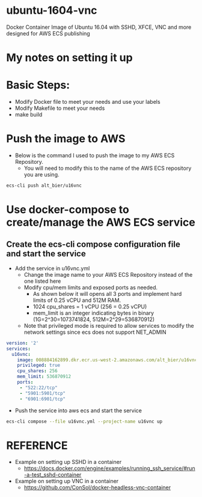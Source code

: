 # ubuntu-1604-vnc
Docker Container Image of Ubuntu 16.04 with SSHD, XFCE, VNC and more designed for AWS ECS publishing


# My notes on setting it up


# Basic Steps:

* Modify Docker file to meet your needs and use your labels
* Modify Makefile to meet your needs
* make build


# Push the image to AWS

* Below is the command I used to push the image to my AWS ECS Repository. 
    * You will need to modify this to the name of the AWS ECS repository you are using.

```bash
ecs-cli push alt_bier/u16vnc
```


# Use docker-compose to create/manage the AWS ECS service

## Create the ecs-cli compose configuration file and start the service

* Add the service in u16vnc.yml
    * Change the image name to your AWS ECS Repository instead of the one listed here
    * Modify cpu/mem limits and exposed ports as needed.  
        * As shown below it will opens all 3 ports and implement hard limits of 0.25 vCPU and 512M RAM.
        * 1024 cpu_shares = 1 vCPU (256 = 0.25 vCPU)
        * mem_limit is an integer indicating bytes in binary (1G=2^30=1073741824, 512M=2^29=536870912)
    * Note that privileged mode is required to allow services to modify the network settings since ecs does not support NET_ADMIN

```yaml
version: '2'
services:
  u16vnc:
    image: 008884162899.dkr.ecr.us-west-2.amazonaws.com/alt_bier/u16vnc:latest
    privileged: true
    cpu_shares: 256
    mem_limit: 536870912
    ports:
     - "522:22/tcp"
     - "5901:5901/tcp"
     - "6901:6901/tcp"
```


* Push the service into aws ecs and start the service

```bash
ecs-cli compose --file u16vnc.yml --project-name u16vnc up
```

# REFERENCE

* Example on setting up SSHD in a container
    * https://docs.docker.com/engine/examples/running_ssh_service/#run-a-test_sshd-container
* Example on setting up VNC in a container
    * https://github.com/ConSol/docker-headless-vnc-container


